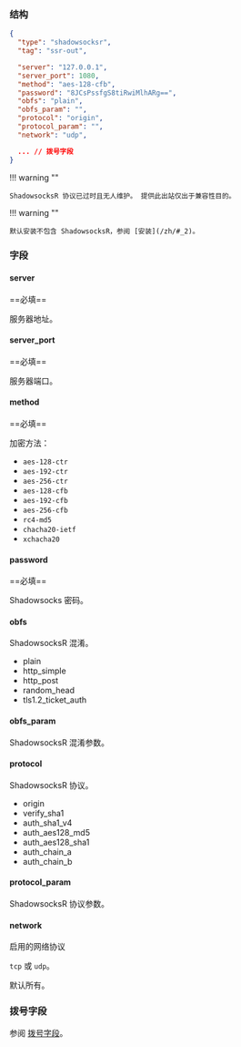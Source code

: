 ### 结构

```json
{
  "type": "shadowsocksr",
  "tag": "ssr-out",

  "server": "127.0.0.1",
  "server_port": 1080,
  "method": "aes-128-cfb",
  "password": "8JCsPssfgS8tiRwiMlhARg==",
  "obfs": "plain",
  "obfs_param": "",
  "protocol": "origin",
  "protocol_param": "",
  "network": "udp",

  ... // 拨号字段
}
```

!!! warning ""

    ShadowsocksR 协议已过时且无人维护。 提供此出站仅出于兼容性目的。

!!! warning ""

    默认安装不包含 ShadowsocksR，参阅 [安装](/zh/#_2)。

### 字段

#### server

==必填==

服务器地址。

#### server_port

==必填==

服务器端口。

#### method

==必填==

加密方法：

* `aes-128-ctr`
* `aes-192-ctr`
* `aes-256-ctr`
* `aes-128-cfb`
* `aes-192-cfb`
* `aes-256-cfb`
* `rc4-md5`
* `chacha20-ietf`
* `xchacha20`

#### password

==必填==

Shadowsocks 密码。

#### obfs

ShadowsocksR 混淆。

* plain
* http_simple
* http_post
* random_head
* tls1.2_ticket_auth

#### obfs_param

ShadowsocksR 混淆参数。

#### protocol

ShadowsocksR 协议。

* origin
* verify_sha1
* auth_sha1_v4
* auth_aes128_md5
* auth_aes128_sha1
* auth_chain_a
* auth_chain_b

#### protocol_param

ShadowsocksR 协议参数。

#### network

启用的网络协议

`tcp` 或 `udp`。

默认所有。

### 拨号字段

参阅 [拨号字段](/zh/configuration/shared/dial/)。
